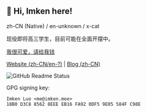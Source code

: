 ## 👋 Hi, Imken here!

zh-CN (Native) / en-unknown / x-cat

现役即将高三学生，目前可能在全面开摆中。

[我很可爱，请给我钱](https://sponsor.imken.moe/)

[Website (zh-CN/en-?)](https://imken.moe/) | [Blog (zh-CN)](https://blog.imken.moe/)

![GitHub Readme Status](https://github-readme-stats.vercel.app/api?show_icons=true&username=immccn123&theme=light)

GPG signing key:

```
Imken Luo <me@imken.moe>
18B0 D3C8 8562 8EEE EB16 FA92 0DF5 9E05 584F C98E
```
